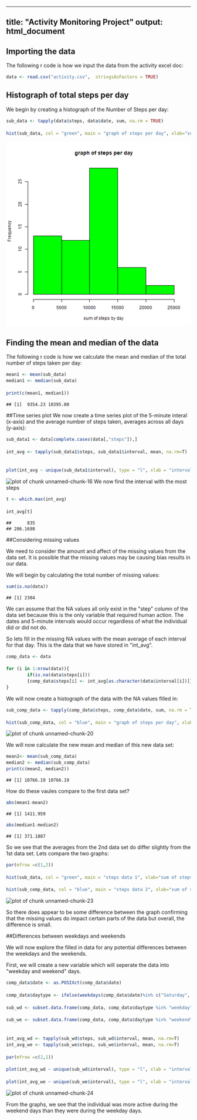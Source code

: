 

---
title: "Activity Monitoring Project"
output: html_document
---



## Importing the data


The following r code is how we input the data from the activity excel doc:


```r
data <- read.csv("activity.csv",  stringsAsFactors = TRUE)
```

## Histograph of total steps per day

 We begin by creating a histograph of the Number of Steps per day:


```r
sub_data <- tapply(data$steps, data$date, sum, na.rm = TRUE)

hist(sub_data, col = "green", main = "graph of steps per day", xlab="sum of steps by day")
```

![plot of chunk unnamed-chunk-14](https://github.com/maddog01/RepData_PeerAssessment1/blob/master/unnamed-chunk-14-1.png)
## Finding the mean and median of the data

The following r code is how we calculate the mean and median of the total number of steps taken per day:


```r
mean1 <- mean(sub_data)
median1 <- median(sub_data)

print(c(mean1, median1))
```

```
## [1]  9354.23 10395.00
```
##Time series plot
We now create a time series plot of the 5-minute interal (x-axis) and the average number of steps taken, averages across all days (y-axis):


```r
sub_data1 <- data[complete.cases(data[,"steps"]),]

int_avg <- tapply(sub_data1$steps, sub_data1$interval, mean, na.rm=T)


plot(int_avg ~ unique(sub_data1$interval), type = "l", xlab = "interval", ylab = "avg number of steps")
```

![plot of chunk unnamed-chunk-16](figure/unnamed-chunk-16-1.png)
We now find the interval with the most steps


```r
t <- which.max(int_avg)

int_avg[t]
```

```
##      835 
## 206.1698
```

##Considering missing values

We need to consider the amount and affect of the missing values from the data set. It is possible that the missing values may be causing bias results in our data.

We will begin by calculating the total number of missing values:


```r
sum(is.na(data))
```

```
## [1] 2304
```
We can assume that the NA values all only exist in the "step" column of the data set because this is the only variable that required human action. The dates and 5-minute intervals would occur regardless of what the individual did or did not do.

So lets fill in the missing NA values with the mean average of each interval for that day. This is the data that we have stored in "int_avg".


```r
comp_data <- data

for (i in 1:nrow(data)){
        if(is.na(data$steps[i]))
        {comp_data$steps[i] <- int_avg[as.character(data$interval[i])]}
}
```
We will now create a histograph of the data with the NA values filled in:



```r
sub_comp_data <- tapply(comp_data$steps, comp_data$date, sum, na.rm = TRUE)

hist(sub_comp_data, col = "blue", main = "graph of steps per day", xlab="sum of steps by day")
```

![plot of chunk unnamed-chunk-20](figure/unnamed-chunk-20-1.png)

We will now calculate the new mean and median of this new data set:



```r
mean2<- mean(sub_comp_data)
median2 <- median(sub_comp_data)
print(c(mean2, median2))
```

```
## [1] 10766.19 10766.19
```

How do these vaules compare to the first data set?



```r
abs(mean1-mean2)
```

```
## [1] 1411.959
```

```r
abs(median1-median2)
```

```
## [1] 371.1887
```

So we see that the averages from the 2nd data set do differ slightly from the 1st data set. Lets compare the two graphs:


```r
par(mfrow =c(1,2))

hist(sub_data, col = "green", main = "steps data 1", xlab="sum of steps by day")

hist(sub_comp_data, col = "blue", main = "steps data 2", xlab="sum of steps by day")
```

![plot of chunk unnamed-chunk-23](figure/unnamed-chunk-23-1.png)

So there does appear to be some difference between the graph confirming that the missing values do impact certain parts of the data but overall, the difference is small.

##Differences between weekdays and weekends

We will now explore the filled in data for any potential differences between the weekdays and the weekends. 

First, we will create a new variable which will seperate the data into "weekday and weekend" days.


```r
comp_data$date <- as.POSIXct(comp_data$date)

comp_data$daytype <- ifelse(weekdays(comp_data$date)%in% c("Saturday", "Sunday"), "weekend", "weekday")
  
sub_wd <- subset.data.frame(comp_data, comp_data$daytype %in% "weekday")

sub_we <- subset.data.frame(comp_data, comp_data$daytype %in% "weekend")


int_avg_wd <- tapply(sub_wd$steps, sub_wd$interval, mean, na.rm=T)
int_avg_we <- tapply(sub_we$steps, sub_we$interval, mean, na.rm=T)

par(mfrow =c(2,1))

plot(int_avg_wd ~ unique(sub_wd$interval), type = "l", xlab = "interval", ylab = "avg weekday steps")

plot(int_avg_we ~ unique(sub_we$interval), type = "l", xlab = "interval", ylab = "avg weekend steps")
```

![plot of chunk unnamed-chunk-24](figure/unnamed-chunk-24-1.png)

From the graphs, we see that the individual was more active during the weekend days than they were during the weekday days.

